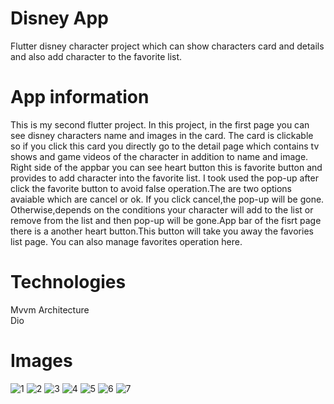 # Disney App

Flutter disney character project which can show characters card and details and also add character to the favorite list.

# App information

This is my second flutter project. In this project, in the first page you can see disney characters name and images in the card. The card is clickable so if you click this card you directly go to the detail page which contains tv shows and game videos of the character in addition to name and image. Right side of the appbar you can see heart button this is favorite button and provides to add character into the favorite list. I took used the pop-up after click the favorite button to avoid false operation.The are two options avaiable which are cancel or ok. If you click cancel,the pop-up will be gone. Otherwise,depends on the conditions your character will add to the list or remove from the list and then pop-up will be gone.App bar of the fisrt page there is a another heart button.This button will take you away the favories list page. You can also manage favorites operation here.

# Technologies

Mvvm Architecture                                                                                                                                                                   
Dio

# Images

![1](https://user-images.githubusercontent.com/71139790/146749201-3384b937-a462-436f-b2a6-4519dd6d47e0.png)
![2](https://user-images.githubusercontent.com/71139790/146749213-b9bef23e-684b-433f-8f61-efeac18bd154.png)
![3](https://user-images.githubusercontent.com/71139790/146749232-ad50f260-05d8-47e5-ac94-df78413411a8.png)
![4](https://user-images.githubusercontent.com/71139790/146749238-ffd90bd6-0d38-4513-8c18-a4ae2098b170.png)
![5](https://user-images.githubusercontent.com/71139790/146749245-407161e4-7df8-4f97-a90e-71d0a9cd66cf.png)
![6](https://user-images.githubusercontent.com/71139790/146749250-411b1b06-163d-470b-81e1-71d7ab0a6ee9.png)
![7](https://user-images.githubusercontent.com/71139790/146749252-2fed8703-c5e6-4e35-9934-06b18b443e8c.png)
